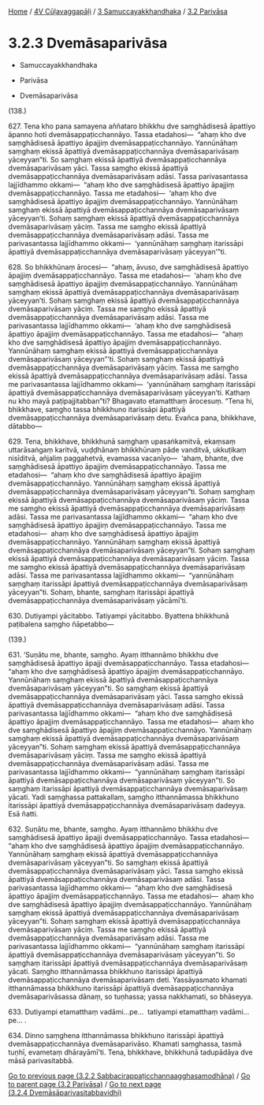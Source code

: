 
[Home](/) / [4V Cūḷavaggapāḷi](../../../4V.md) / [3 Samuccayakkhandhaka](../../3.md) / [3.2 Parivāsa](../3.2.md)

# 3.2.3 Dvemāsaparivāsa

* Samuccayakkhandhaka

* Parivāsa

* Dvemāsaparivāsa

(138.)

627\. Tena kho pana samayena aññataro bhikkhu dve saṃghādisesā āpattiyo āpanno hoti dvemāsappaṭicchannāyo. Tassa etadahosi—  “ahaṃ kho dve saṃghādisesā āpattiyo āpajjiṃ dvemāsappaṭicchannāyo. Yannūnāhaṃ saṃghaṃ ekissā āpattiyā dvemāsappaṭicchannāya dvemāsaparivāsaṃ yāceyyan”ti. So saṃghaṃ ekissā āpattiyā dvemāsappaṭicchannāya dvemāsaparivāsaṃ yāci. Tassa saṃgho ekissā āpattiyā dvemāsappaṭicchannāya dvemāsaparivāsaṃ adāsi. Tassa parivasantassa lajjīdhammo okkami—  “ahaṃ kho dve saṃghādisesā āpattiyo āpajjiṃ dvemāsappaṭicchannāyo. Tassa me etadahosi—  ‘ahaṃ kho dve saṃghādisesā āpattiyo āpajjiṃ dvemāsappaṭicchannāyo. Yannūnāhaṃ saṃghaṃ ekissā āpattiyā dvemāsappaṭicchannāya dvemāsaparivāsaṃ yāceyyan’ti. Sohaṃ saṃghaṃ ekissā āpattiyā dvemāsappaṭicchannāya dvemāsaparivāsaṃ yāciṃ. Tassa me saṃgho ekissā āpattiyā dvemāsappaṭicchannāya dvemāsaparivāsaṃ adāsi. Tassa me parivasantassa lajjīdhammo okkami—  ‘yannūnāhaṃ saṃghaṃ itarissāpi āpattiyā dvemāsappaṭicchannāya dvemāsaparivāsaṃ yāceyyan’”ti.

628\. So bhikkhūnaṃ ārocesi—  “ahaṃ, āvuso, dve saṃghādisesā āpattiyo āpajjiṃ dvemāsappaṭicchannāyo. Tassa me etadahosi—  ‘ahaṃ kho dve saṃghādisesā āpattiyo āpajjiṃ dvemāsappaṭicchannāyo. Yannūnāhaṃ saṃghaṃ ekissā āpattiyā dvemāsappaṭicchannāya dvemāsaparivāsaṃ yāceyyan’ti. Sohaṃ saṃghaṃ ekissā āpattiyā dvemāsappaṭicchannāya dvemāsaparivāsaṃ yāciṃ. Tassa me saṃgho ekissā āpattiyā dvemāsappaṭicchannāya dvemāsaparivāsaṃ adāsi. Tassa me parivasantassa lajjīdhammo okkami—  ‘ahaṃ kho dve saṃghādisesā āpattiyo āpajjiṃ dvemāsappaṭicchannāyo. Tassa me etadahosi—  “ahaṃ kho dve saṃghādisesā āpattiyo āpajjiṃ dvemāsappaṭicchannāyo. Yannūnāhaṃ saṃghaṃ ekissā āpattiyā dvemāsappaṭicchannāya dvemāsaparivāsaṃ yāceyyan”’ti. Sohaṃ saṃghaṃ ekissā āpattiyā dvemāsappaṭicchannāya dvemāsaparivāsaṃ yāciṃ. Tassa me saṃgho ekissā āpattiyā dvemāsappaṭicchannāya dvemāsaparivāsaṃ adāsi. Tassa me parivasantassa lajjīdhammo okkami—  ‘yannūnāhaṃ saṃghaṃ itarissāpi āpattiyā dvemāsappaṭicchannāya dvemāsaparivāsaṃ yāceyyan’ti. Kathaṃ nu kho mayā paṭipajjitabban”ti? Bhagavato etamatthaṃ ārocesuṃ. “Tena hi, bhikkhave, saṃgho tassa bhikkhuno itarissāpi āpattiyā dvemāsappaṭicchannāya dvemāsaparivāsaṃ detu. Evañca pana, bhikkhave, dātabbo—

629\. Tena, bhikkhave, bhikkhunā saṃghaṃ upasaṅkamitvā, ekaṃsaṃ uttarāsaṅgaṃ karitvā, vuḍḍhānaṃ bhikkhūnaṃ pāde vanditvā, ukkuṭikaṃ nisīditvā, añjaliṃ paggahetvā, evamassa vacanīyo—  ‘ahaṃ, bhante, dve saṃghādisesā āpattiyo āpajjiṃ dvemāsappaṭicchannāyo. Tassa me etadahosi—  “ahaṃ kho dve saṃghādisesā āpattiyo āpajjiṃ dvemāsappaṭicchannāyo. Yannūnāhaṃ saṃghaṃ ekissā āpattiyā dvemāsappaṭicchannāya dvemāsaparivāsaṃ yāceyyan”ti. Sohaṃ saṃghaṃ ekissā āpattiyā dvemāsappaṭicchannāya dvemāsaparivāsaṃ yāciṃ. Tassa me saṃgho ekissā āpattiyā dvemāsappaṭicchannāya dvemāsaparivāsaṃ adāsi. Tassa me parivasantassa lajjīdhammo okkami—  “ahaṃ kho dve saṃghādisesā āpattiyo āpajjiṃ dvemāsappaṭicchannāyo. Tassa me etadahosi—  ahaṃ kho dve saṃghādisesā āpattiyo āpajjiṃ dvemāsappaṭicchannāyo. Yannūnāhaṃ saṃghaṃ ekissā āpattiyā dvemāsappaṭicchannāya dvemāsaparivāsaṃ yāceyyan”ti. Sohaṃ saṃghaṃ ekissā āpattiyā dvemāsappaṭicchannāya dvemāsaparivāsaṃ yāciṃ. Tassa me saṃgho ekissā āpattiyā dvemāsappaṭicchannāya dvemāsaparivāsaṃ adāsi. Tassa me parivasantassa lajjīdhammo okkami—  “yannūnāhaṃ saṃghaṃ itarissāpi āpattiyā dvemāsappaṭicchannāya dvemāsaparivāsaṃ yāceyyan”ti. Sohaṃ, bhante, saṃghaṃ itarissāpi āpattiyā dvemāsappaṭicchannāya dvemāsaparivāsaṃ yācāmī’ti.

630\. Dutiyampi yācitabbo. Tatiyampi yācitabbo. Byattena bhikkhunā paṭibalena saṃgho ñāpetabbo—

(139.)

631\. ‘Suṇātu me, bhante, saṃgho. Ayaṃ itthannāmo bhikkhu dve saṃghādisesā āpattiyo āpajji dvemāsappaṭicchannāyo. Tassa etadahosi—  “ahaṃ kho dve saṃghādisesā āpattiyo āpajjiṃ dvemāsappaṭicchannāyo. Yannūnāhaṃ saṃghaṃ ekissā āpattiyā dvemāsappaṭicchannāya dvemāsaparivāsaṃ yāceyyan”ti. So saṃghaṃ ekissā āpattiyā dvemāsappaṭicchannāya dvemāsaparivāsaṃ yāci. Tassa saṃgho ekissā āpattiyā dvemāsappaṭicchannāya dvemāsaparivāsaṃ adāsi. Tassa parivasantassa lajjīdhammo okkami—  “ahaṃ kho dve saṃghādisesā āpattiyo āpajjiṃ dvemāsappaṭicchannāyo. Tassa me etadahosi—  ahaṃ kho dve saṃghādisesā āpattiyo āpajjiṃ dvemāsappaṭicchannāyo. Yannūnāhaṃ saṃghaṃ ekissā āpattiyā dvemāsappaṭicchannāya dvemāsaparivāsaṃ yāceyyan”ti. Sohaṃ saṃghaṃ ekissā āpattiyā dvemāsappaṭicchannāya dvemāsaparivāsaṃ yāciṃ. Tassa me saṃgho ekissā āpattiyā dvemāsappaṭicchannāya dvemāsaparivāsaṃ adāsi. Tassa me parivasantassa lajjīdhammo okkami—  “yannūnāhaṃ saṃghaṃ itarissāpi āpattiyā dvemāsappaṭicchannāya dvemāsaparivāsaṃ yāceyyan”ti. So saṃghaṃ itarissāpi āpattiyā dvemāsappaṭicchannāya dvemāsaparivāsaṃ yācati. Yadi saṃghassa pattakallaṃ, saṃgho itthannāmassa bhikkhuno itarissāpi āpattiyā dvemāsappaṭicchannāya dvemāsaparivāsaṃ dadeyya. Esā ñatti.

632\. Suṇātu me, bhante, saṃgho. Ayaṃ itthannāmo bhikkhu dve saṃghādisesā āpattiyo āpajji dvemāsappaṭicchannāyo. Tassa etadahosi—  “ahaṃ kho dve saṃghādisesā āpattiyo āpajjiṃ dvemāsappaṭicchannāyo. Yannūnāhaṃ saṃghaṃ ekissā āpattiyā dvemāsappaṭicchannāya dvemāsaparivāsaṃ yāceyyan”ti. So saṃghaṃ ekissā āpattiyā dvemāsappaṭicchannāya dvemāsaparivāsaṃ yāci. Tassa saṃgho ekissā āpattiyā dvemāsappaṭicchannāya dvemāsaparivāsaṃ adāsi. Tassa parivasantassa lajjīdhammo okkami—  “ahaṃ kho dve saṃghādisesā āpattiyo āpajjiṃ dvemāsappaṭicchannāyo. Tassa me etadahosi—  ahaṃ kho dve saṃghādisesā āpattiyo āpajjiṃ dvemāsappaṭicchannāyo. Yannūnāhaṃ saṃghaṃ ekissā āpattiyā dvemāsappaṭicchannāya dvemāsaparivāsaṃ yāceyyan”ti. Sohaṃ saṃghaṃ ekissā āpattiyā dvemāsappaṭicchannāya dvemāsaparivāsaṃ yāciṃ. Tassa me saṃgho ekissā āpattiyā dvemāsappaṭicchannāya dvemāsaparivāsaṃ adāsi. Tassa me parivasantassa lajjīdhammo okkami—  “yannūnāhaṃ saṃghaṃ itarissāpi āpattiyā dvemāsappaṭicchannāya dvemāsaparivāsaṃ yāceyyan”ti. So saṃghaṃ itarissāpi āpattiyā dvemāsappaṭicchannāya dvemāsaparivāsaṃ yācati. Saṃgho itthannāmassa bhikkhuno itarissāpi āpattiyā dvemāsappaṭicchannāya dvemāsaparivāsaṃ deti. Yassāyasmato khamati itthannāmassa bhikkhuno itarissāpi āpattiyā dvemāsappaṭicchannāya dvemāsaparivāsassa dānaṃ, so tuṇhassa; yassa nakkhamati, so bhāseyya.

633\. Dutiyampi etamatthaṃ vadāmi…pe…  tatiyampi etamatthaṃ vadāmi…pe… .

634\. Dinno saṃghena itthannāmassa bhikkhuno itarissāpi āpattiyā dvemāsappaṭicchannāya dvemāsaparivāso. Khamati saṃghassa, tasmā tuṇhī, evametaṃ dhārayāmī’ti. Tena, bhikkhave, bhikkhunā tadupādāya dve māsā parivasitabbā.

[Go to previous page (3.2.2 Sabbacirappaṭicchannaagghasamodhāna)](3.2.2.md) / [Go to parent page (3.2 Parivāsa)](../3.2.md) / [Go to next page (3.2.4 Dvemāsāparivasitabbavidhi)](3.2.4.md)


